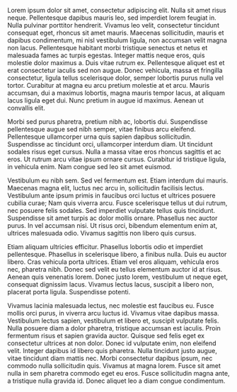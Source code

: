 

Lorem ipsum dolor sit amet, consectetur adipiscing elit. Nulla sit amet risus neque. Pellentesque dapibus mauris leo, sed imperdiet lorem feugiat in. Nulla pulvinar porttitor hendrerit. Vivamus leo velit, consectetur tincidunt consequat eget, rhoncus sit amet mauris. Maecenas sollicitudin, mauris et dapibus condimentum, mi nisl vestibulum ligula, non accumsan velit magna non lacus. Pellentesque habitant morbi tristique senectus et netus et malesuada fames ac turpis egestas. Integer mattis neque eros, quis molestie dolor maximus a. Duis vitae rutrum ex. Pellentesque aliquet est et erat consectetur iaculis sed non augue. Donec vehicula, massa et fringilla consectetur, ligula tellus scelerisque dolor, semper lobortis purus nulla vel tortor. Curabitur at magna eu arcu pretium molestie at et arcu. Mauris accumsan, dui a maximus lobortis, magna mauris tempor lacus, at aliquam lacus ligula eget dui. Nunc pretium in augue id maximus. Aenean ut convallis elit.

Morbi sed purus pharetra, pretium nibh ac, lobortis dui. Suspendisse pellentesque augue sed nibh semper, vitae finibus arcu eleifend. Pellentesque ullamcorper urna quis sapien dapibus sollicitudin. Suspendisse ac tincidunt orci, ullamcorper interdum diam. Ut tincidunt sodales risus eget cursus. Nulla a massa vitae eros rhoncus sagittis et ac eros. Ut rutrum arcu vitae ipsum ornare cursus. Curabitur id tristique ligula, in vehicula enim. Nam congue sed leo sit amet euismod.

Vestibulum eu nibh sem. Sed vel fermentum est. Etiam interdum dui mauris. Maecenas magna elit, luctus nec arcu in, sollicitudin facilisis lectus. Vestibulum ante ipsum primis in faucibus orci luctus et ultrices posuere cubilia curae; Nam quis viverra arcu. Fusce scelerisque tellus ut dui rutrum, nec posuere felis sodales. Sed imperdiet vulputate tellus quis tincidunt. Suspendisse sit amet turpis ac dolor mollis ornare. Phasellus nec auctor purus. In vel accumsan nisi. Ut risus orci, bibendum elementum enim at, ultrices malesuada odio. Vivamus sagittis non libero quis cursus.

Etiam aliquam ultricies efficitur. Phasellus lobortis odio et imperdiet pellentesque. Phasellus in scelerisque libero, a finibus nulla. Duis eu auctor libero. Cras vehicula porta ultrices. Etiam vel eros aliquam, vehicula eros nec, pharetra nibh. Donec sed velit eu tellus elementum auctor id at risus. Aenean quis venenatis lorem. Donec justo lorem, vestibulum ut neque eget, consequat dignissim lacus. Vivamus lectus lacus, suscipit a libero non, placerat porta ligula. Suspendisse potenti.

Vivamus lacinia malesuada lectus, nec molestie est faucibus eu. Fusce mollis orci purus, in viverra arcu luctus id. Vivamus vitae dapibus massa. Vestibulum lectus sapien, vestibulum et libero et, suscipit vulputate felis. Nulla posuere diam a dolor pharetra, tristique accumsan est iaculis. Proin fermentum risus et sapien gravida auctor. Quisque sed felis eget ex consectetur ultrices at non dolor. Donec id vulputate enim, non eleifend velit. Integer dapibus id libero quis pharetra. Nulla tincidunt justo augue, vitae tincidunt diam mattis nec. Morbi consectetur dapibus ipsum, nec commodo nulla sollicitudin quis. Vivamus at magna lorem. Fusce sit amet nulla in sem pharetra commodo eget eu eros. Fusce sollicitudin magna ante, a tristique nulla gravida id. Donec aliquet leo a diam congue condimentum. 
